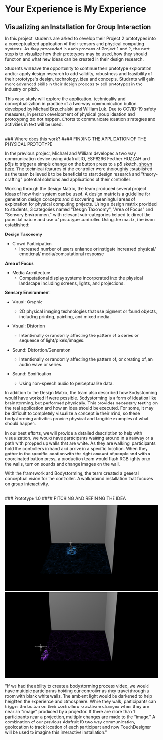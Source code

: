 # Your Experience is My Experience 
## Visualizing an Installation for Group Interaction

In this project, students are asked to develop their Project 2 prototypes into a conceptualized application of their sensors and physical computing systems. As they proceeded in each process of Project 1 and 2, the next step is to visualize how their prototypes may be used, how they should function and what new ideas can be created in their design research.

Students will have the opportunity to continue their prototype exploration and/or apply design research to add validity, robustness and feasibility of their prototype's design, technology, idea and concepts. Students will gain more advanced skills in their design process to sell prototypes in the industry or pitch.

This case study will explore the application, technicality and conceptualization in practice of a two-way communication button developed by Michael Brzuchalski and William Luk. Due to COVID-19 safety measures, in person development of physical group ideation and prototyping did not happen. Efforts to communicate ideation strategies and activities in text will be used.

<br/>
### Where does this work?
#### FINDING THE APPLICATION OF THE PHYSICAL PROTOTYPE

In the previous project, Michael and William developed a two way communication device using Adafruit IO, ESP8266 Feather HUZZAH and p5js to trigger a simple change on the button press to a p5 sketch, [shown here](https://www.youtube.com/watch?v=kvUjG0uZmqE). The technical features of the controller were thoroughly established as the team believed it to be beneficial to start design research and "theory-crafting" potential solutions and applications of their controller.

Working through the Design Matrix, the team produced several project ideas of how their system can be used. A design matrix is a guideline for generation design concepts and discovering meaningful areas of exploration for physical computing projects. Using a design matrix provided to students, 3 categories named "Design Taxonomy", "Area of Focus" and "Sensory Environment" with relevant sub-categories helped to direct the potential nature and use of prototype controller. Using the matrix, the team established:

**Design Taxonomy**
* Crowd Participation
  - Increased number of users enhance or instigate increased physical/ emotional/ media/computational response
  
**Area of Focus**
* Media Architecture
  - Computational display systems incorporated into the physical landscape including screens, lights, and projections.
  
**Sensory Environment**
* Visual: Graphic
  - 2D physical imaging technologies that use pigment or found objects, including printing, painting, and mixed media.
  
* Visual: Distorion
  - Intentionally or randomly affecting the pattern of a series or sequence of light/pixels/images.
  
* Sound: Distortion/Generation
  - Intentionally or randomly affecting the pattern of, or creating of, an audio wave or series.
  
* Sound: Sonification
  - Using non-speech audio to perceptualize data.

In addition to the Design Matrix, the team also described how Bodystorming would have worked if were possible. Bodystorming is a form of ideation like brainstorming, but performed physically. This provides necessary testing on the real application and how an idea should be executed. For some, it may be difficult to completely visualize a concept in their mind, so these bodystorming activities provide physical and tangible examples of what should happen.

In our best efforts, we will provide a detailed description to help with visualization. We would have participants walking around in a hallway or a path with propped up walls that are white. As they are walking, participants hold the controllers in hand and arrive in a specific location. When they gather in the specific location with the right amount of people and with a coordinated button press, a production team would flash RGB lights onto the walls, turn on sounds and change images on the wall.

With the framework and Bodystorming, the team created a general conceptual vision for the controller. A walkaround installation that focuses on group interactivity.

<br/>
### Prototype 1.0
#### PITCHING AND REFINING THE IDEA

![Prototype 1-A](/images/TDMovieOut.0.jpg) ![Prototype 1-A](/images/TDMovieOut.1.jpg)

"If we had the ability to create a bodystorming process video, we would have multiple participants holding our controller as they travel through a room with blank white walls. The ambient light would be darkened to help heighten the experience and atmosphere. While they walk, participants can trigger the button on their controllers to activate changes when they are near an “image” produced by a projector. If there are more than 1 participants near a projection, multiple changes are made to the “image.” A combination of our previous Adafruit IO two way communication, geolocation to track location of each participant and now TouchDesigner will be used to imagine this interactive installation."
